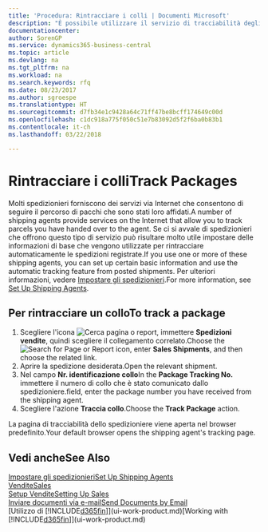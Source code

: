 ```yaml
---
title: 'Procedura: Rintracciare i colli | Documenti Microsoft'
description: "È possibile utilizzare il servizio di tracciabilità degli spedizionieri per vedere lo stato di avanzamento di una consegna."
documentationcenter: 
author: SorenGP
ms.service: dynamics365-business-central
ms.topic: article
ms.devlang: na
ms.tgt_pltfrm: na
ms.workload: na
ms.search.keywords: rfq
ms.date: 08/23/2017
ms.author: sgroespe
ms.translationtype: HT
ms.sourcegitcommit: d7fb34e1c9428a64c71ff47be8bcff174649c00d
ms.openlocfilehash: c1dc918a775f050c51e7b83092d5f2f6ba0b83b1
ms.contentlocale: it-ch
ms.lasthandoff: 03/22/2018

---
```

# <a name="track-packages"></a><span data-ttu-id="b73f8-103">Rintracciare i colli</span><span class="sxs-lookup"><span data-stu-id="b73f8-103">Track Packages</span></span>
<span data-ttu-id="b73f8-104">Molti spedizionieri forniscono dei servizi via Internet che consentono di seguire il percorso di pacchi che sono stati loro affidati.</span><span class="sxs-lookup"><span data-stu-id="b73f8-104">A number of shipping agents provide services on the Internet that allow you to track parcels you have handed over to the agent.</span></span> <span data-ttu-id="b73f8-105">Se ci si avvale di spedizionieri che offrono questo tipo di servizio può risultare molto utile impostare delle informazioni di base che vengono utilizzate per rintracciare automaticamente le spedizioni registrate.</span><span class="sxs-lookup"><span data-stu-id="b73f8-105">If you use one or more of these shipping agents, you can set up certain basic information and use the automatic tracking feature from posted shipments.</span></span> <span data-ttu-id="b73f8-106">Per ulteriori informazioni, vedere [Impostare gli spedizionieri](sales-how-to-set-up-shipping-agents.md).</span><span class="sxs-lookup"><span data-stu-id="b73f8-106">For more information, see [Set Up Shipping Agents](sales-how-to-set-up-shipping-agents.md).</span></span>

## <a name="to-track-a-package"></a><span data-ttu-id="b73f8-107">Per rintracciare un collo</span><span class="sxs-lookup"><span data-stu-id="b73f8-107">To track a package</span></span>
1. <span data-ttu-id="b73f8-108">Scegliere l'icona ![Cerca pagina o report](media/ui-search/search_small.png "icona Cerca pagina o report"), immettere **Spedizioni vendite**, quindi scegliere il collegamento correlato.</span><span class="sxs-lookup"><span data-stu-id="b73f8-108">Choose the ![Search for Page or Report](media/ui-search/search_small.png "Search for Page or Report icon") icon, enter **Sales Shipments**, and then choose the related link.</span></span>
2. <span data-ttu-id="b73f8-109">Aprire la spedizione desiderata.</span><span class="sxs-lookup"><span data-stu-id="b73f8-109">Open the relevant shipment.</span></span>
3. <span data-ttu-id="b73f8-110">Nel campo **Nr. identificazione collo**</span><span class="sxs-lookup"><span data-stu-id="b73f8-110">In the **Package Tracking No.**</span></span> <span data-ttu-id="b73f8-111">immettere il numero di collo che è stato comunicato dallo spedizioniere.</span><span class="sxs-lookup"><span data-stu-id="b73f8-111">field, enter the package number you have received from the shipping agent.</span></span>
4. <span data-ttu-id="b73f8-112">Scegliere l'azione **Traccia collo**.</span><span class="sxs-lookup"><span data-stu-id="b73f8-112">Choose the **Track Package** action.</span></span>

<span data-ttu-id="b73f8-113">La pagina di tracciabilità dello spedizioniere viene aperta nel browser predefinito.</span><span class="sxs-lookup"><span data-stu-id="b73f8-113">Your default browser opens the shipping agent's tracking page.</span></span>

## <a name="see-also"></a><span data-ttu-id="b73f8-114">Vedi anche</span><span class="sxs-lookup"><span data-stu-id="b73f8-114">See Also</span></span>
[<span data-ttu-id="b73f8-115">Impostare gli spedizionieri</span><span class="sxs-lookup"><span data-stu-id="b73f8-115">Set Up Shipping Agents</span></span>](sales-how-to-set-up-shipping-agents.md)  
[<span data-ttu-id="b73f8-116">Vendite</span><span class="sxs-lookup"><span data-stu-id="b73f8-116">Sales</span></span>](sales-manage-sales.md)  
[<span data-ttu-id="b73f8-117">Setup Vendite</span><span class="sxs-lookup"><span data-stu-id="b73f8-117">Setting Up Sales</span></span>](sales-setup-sales.md)  
[<span data-ttu-id="b73f8-118">Inviare documenti via e-mail</span><span class="sxs-lookup"><span data-stu-id="b73f8-118">Send Documents by Email</span></span>](ui-how-send-documents-email.md)  
<span data-ttu-id="b73f8-119">[Utilizzo di [!INCLUDE[d365fin](includes/d365fin_md.md)]](ui-work-product.md)</span><span class="sxs-lookup"><span data-stu-id="b73f8-119">[Working with [!INCLUDE[d365fin](includes/d365fin_md.md)]](ui-work-product.md)</span></span>

